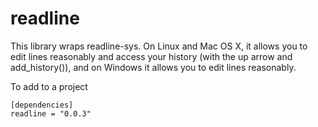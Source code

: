readline
========

This library wraps readline-sys. On Linux and Mac OS X, it allows you to edit
lines reasonably and access your history (with the up arrow and
add\_history()), and on Windows it allows you to edit lines reasonably.

To add to a project

```
[dependencies]
readline = "0.0.3"
```

